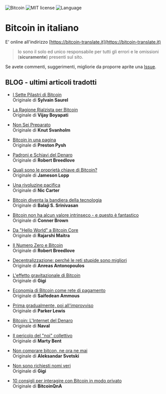 ![Bitcoin](https://img.shields.io/badge/bitcoin-btc-orange) ![MIT license](https://img.shields.io/badge/license-MIT-blue) ![Language](https://img.shields.io/badge/language-ITA-green)

# Bitcoin in italiano

E' online all'indirizzo [https://bitcoin-translate.it](https://bitcoin-translate.it)

> Io sono il solo ed unico responsabile per tutti gli errori e le omissioni (__sicuramente__) presenti sul sito.

Se avete commenti, suggerimenti, migliorie da proporre aprite una [Issue](https://github.com/citizen010/bitcoin-translate/issues/new/choose).

## BLOG - ultimi articoli tradotti

 - [I Sette Pilastri di Bitcoin](https://bitcoin-translate.it/blog/20200930.php)<br />
Originale di __Sylvain Saurel__

 - [La Ragione Rialzista per Bitcoin](https://bitcoin-translate.it/blog/20200922.php)<br />
Originale di __Vijay Boyapati__

 - [Non Sei Preparato](https://bitcoin-translate.it/blog/20200924.php)<br />
Originale di __Knut Svanholm__

 - [Bitcoin in una pagina](https://bitcoin-translate.it/blog/20200914.php)<br />
Originale di __Preston Pysh__

 - [Padroni e Schiavi del Denaro](https://bitcoin-translate.it/blog/20200909.php)<br />
Originale di __Robert Breedlove__

 - [Quali sono le proprietà chiave di Bitcoin?](https://bitcoin-translate.it/blog/20200907.php)<br />
Originale di __Jameson Lopp__

 - [Una rivoluzine pacifica](https://bitcoin-translate.it/blog/20200905.php)<br />
Originale di __Nic Carter__

 - [Bitcoin diventa la bandiera della tecnologia](https://bitcoin-translate.it/blog/20200904.php)<br />
Originale di __Balaji S. Srinivasan__

 - [Bitcoin non ha alcun valore intrinseco - e questo è fantastico](https://bitcoin-translate.it/blog/20200903.php)<br />
Originale di __Conner Brown__

 - [Da "Hello World" a Bitcoin Core](https://bitcoin-translate.it/blog/20200902.php)<br />
Originale di __Rajarshi Maitra__

 - [Il Numero Zero e Bitcoin](https://bitcoin-translate.it/blog/20200831.php)<br />
Originale di __Robert Breedlove__

- [Decentralizzazione: perché le reti stupide sono migliori](https://bitcoin-translate.it/blog/20200828.php)<br />
Originale di __Anreas Antonopoulos__

- [L'effetto gravitazionale di Bitcoin](https://bitcoin-translate.it/blog/20200824.php)<br />
Originale di __Gigi__

- [Economia di Bitcoin come rete di pagamento](https://bitcoin-translate.it/blog/20200815.php)<br />
Originale di __Saifedean Ammous__

- [Prima gradualmente, poi all'improvviso](https://bitcoin-translate.it/blog/20200814.php)<br />
Originale di __Parker Lewis__

- [Bitcoin: L'Internet del Denaro](https://bitcoin-translate.it/blog/20200813.php)<br />
Originale di __Naval__

- [Il pericolo del "noi" collettivo](https://bitcoin-translate.it/blog/20200812.php)<br />
Originale di __Marty Bent__

- [Non comprare bitcon, ne ora ne mai](https://bitcoin-translate.it/blog/20200807.php)<br />
Originale di __Aleksandar Svetski__

- [Non sono richiesti nomi veri](https://bitcoin-translate.it/blog/20200730.php)<br />
Originale di __Gigi__

- [10 consigli per interagire con Bitcoin in modo privato](https://bitcoin-translate.it/blog/20200726.php)<br />
Originale di __BitcoinQnA__
